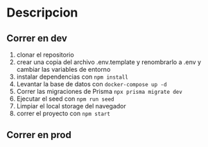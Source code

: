 # Descripcion

## Correr en dev

1. clonar el repositorio
2. crear una copia del archivo .env.template y renombrarlo a .env y cambiar las variables de entorno
3. instalar dependencias con `npm install`
4. Levantar la base de datos con `docker-compose up -d`
5. Correr las migraciones de Prisma `npx prisma migrate dev`
6. Ejecutar el seed con `npm run seed`
7. Limpiar el local storage del navegador
8. correr el proyecto con `npm start`

## Correr en prod
